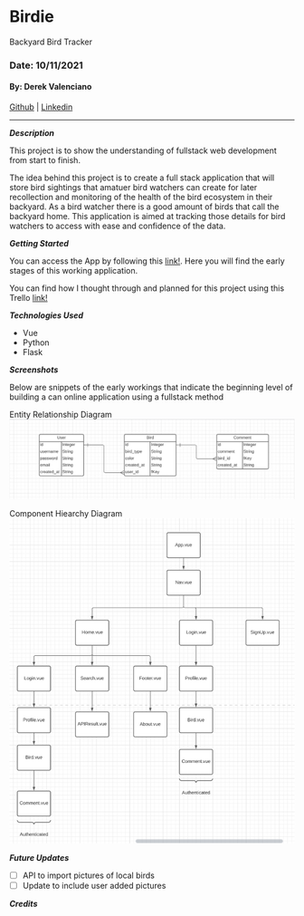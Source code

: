 # Birdie

Backyard Bird Tracker

### Date: 10/11/2021

#### By: Derek Valenciano

[Github](https://github.com/dvalenciano) | [Linkedin](https://www.linkedin.com/in/derekvalenciano/)

---

**_Description_**

This project is to show the understanding of fullstack web development from start to finish.

The idea behind this project is to create a full stack application that will store bird sightings that amatuer bird watchers can create for later recollection and monitoring of the health of the bird ecosystem in their backyard. As a bird watcher there is a good amount of birds that call the backyard home. This application is aimed at tracking those details for bird watchers to access with ease and confidence of the data.

**_Getting Started_**

You can access the App by following this [link!](). Here you will find the early stages of this working application.

You can find how I thought through and planned for this project using this Trello [link!](https://trello.com/b/VM25R4Zm/brew-recipes)

**_Technologies Used_**

- Vue
- Python
- Flask

**_Screenshots_**

Below are snippets of the early workings that indicate the beginning level of building a can online application using a fullstack method

Entity Relationship Diagram
![Entity Relationship Diagram](BirdieERD.png)

Component Hiearchy Diagram
![Component Hiearchy Diagram](BirdieCHD.png)

**_Future Updates_**

- [ ] API to import pictures of local birds
- [ ] Update to include user added pictures

**_Credits_**

